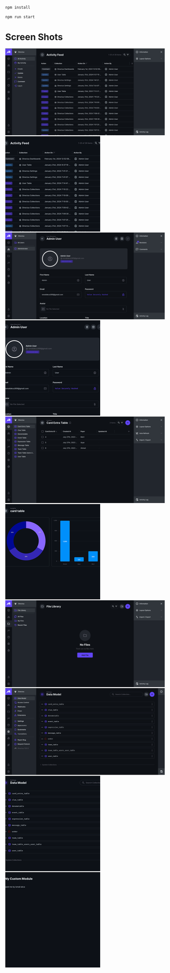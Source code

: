 ```
npm install
```

```
npm run start
```

# Screen Shots

<img src="./uploads/32278b15-31d3-46cb-ab9b-8b2f3244d099.png"/>

<img src="./uploads/32278b15-31d3-46cb-ab9b-8b2f3244d099__4f7f2791732f0b8f33c44abe69d6e5b615ea3f17.png"/>

<img src="./uploads/538be66b-c60c-4a2d-8cae-218e7187ef95.png"/>

<img src="./uploads/538be66b-c60c-4a2d-8cae-218e7187ef95__4f7f2791732f0b8f33c44abe69d6e5b615ea3f17.png"/>

<img src="./uploads/a4cafcd4-5d2c-40e3-b51b-a6a15bc525a7.png"/>

<img src="./uploads/b9f75867-25d2-44d2-9c52-fa98459463b2__4f7f2791732f0b8f33c44abe69d6e5b615ea3f17.png"/>

<img src="./uploads/c331a8e9-2488-4726-8d06-0688d47b0608.png"/>

<img src="./uploads/f7757498-03c4-4a15-b698-2b8e7af7de81.png"/>

<img src="./uploads/f7757498-03c4-4a15-b698-2b8e7af7de81__4f7f2791732f0b8f33c44abe69d6e5b615ea3f17.png"/>

<img src="./uploads/382e46b5-dc4e-4f5f-8624-7e6c2f1d7354__4f7f2791732f0b8f33c44abe69d6e5b615ea3f17.png"/>

